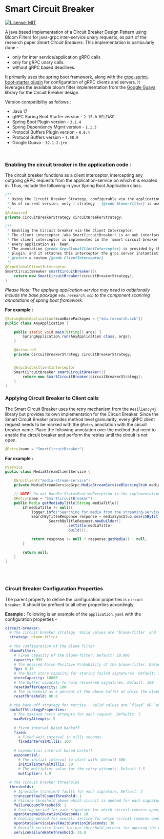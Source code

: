 # Smart Circuit Breaker

[![License: MIT](https://img.shields.io/badge/License-MIT-yellow.svg)](https://opensource.org/licenses/MIT)

A java based implementation of a Circuit Breaker Design Pattern using Bloom Filters for java-grpc inter-service unary requests, as part of the research paper _Smart Circuit Breakers_.
This implementation is particularly done -
- only for inter service/application gRPC calls
- only for gRPC unary calls.
- without gRPC based deadlines.

It primarily uses the spring boot framework, along with the [grpc-sprint-boot-starter plugin](https://github.com/yidongnan/grpc-spring-boot-starter) for configuration of gRPC clients and servers.
It leverages the available bloom filter implementation from the [Google Guava](https://guava.dev/releases/20.0/api/docs/com/google/common/hash/BloomFilter.html) library for the Circuit Breaker design.

Version compatibility as follows : 

 - Java 17
 - gRPC Spring Boot Starter version - `2.15.0.RELEASE`
 - Spring Boot Plugin version  - `3.1.4`
 - Spring Dependency Mgmt version - `1.1.3`
 - Protocol Buffers Plugin version - `0.9.4`
 - Protocol Buffers version - `1.58.0`
 - Google Guava - `32.1.2-jre`

<br> 

### Enabling the circuit breaker in the application code :

The circuit breaker functions as a client interceptor, intercepting any outgoing gRPC requests from the application-service on which it is enabled in. Thus, include the following in your Spring Boot Application class. 
```java
/**
 * Using the Circuit Breaker Strategy, configurable via the application properties. 
 * As of current version, only 1 strategy - {@code bloom-filter} is used.
 */
@Autowired
private CircuitBreakerStrategy circuitBreakerStrategy;

/**
 * Enabling the Circuit breaker via the Client Interceptor.
 * The client interceptor (aka SmartCircuitBreaker) is an oob interface, part of the grpc-java module.
 * The client interceptor is implemented in the 'smart-circuit-breaker' module and applied here in
 * every application as  bean.
 * The annotation {@code GrpcGlobalClientInterceptor} is provided by the 'net.devh-grpc-sprint-boot-starter'
 * plugin, and it attaches this interceptor the grpc server instantiation that is manages internally.
 * @return a custom {@code ClientInterceptor}
 */
@GrpcGlobalClientInterceptor
SmartCircuitBreaker smartCircuitBreaker(){
    return new SmartCircuitBreaker(circuitBreakerStrategy);
}
```

_Please Note: The applying application-service may need to additionally include the base package `edu.research.scb` to the component scanning annotations of spring boot framework._

**For example :**
```java
@SpringBootApplication(scanBasePackages = {"edu.research.scb"})
public class AnyApplication {

    public static void main(String[] args) {
        SpringApplication.run(AnyApplication.class, args);
    }

    @Autowired
    private CircuitBreakerStrategy circuitBreakerStrategy;


    @GrpcGlobalClientInterceptor
    SmartCircuitBreaker smartCircuitBreaker(){
        return new SmartCircuitBreaker(circuitBreakerStrategy);
    }
}
```

### Applying Circuit Breaker to Client calls

The Smart Circuit Breaker uses the retry mechanism from the `Resiliency4j` library but provides its own implementation for the Circuit Breaker. 
Since the Smart Circuit Breaker provides method level granularity, every gRPC client request needs to be marked with the `@Retry` annotation with the circuit breaker name.
Place the following annotation over the method that need to enable the circuit breaker and perform the retries until the circuit is not open.
```java
@Retry(name = "SmartCircuitBreaker")
```

**For example :**
```java
@Service
public class MediaStreamClientService {

    @GrpcClient("media-stream-service")
    private MediaStreamServiceGrpc.MediaStreamServiceBlockingStub mediaSyncStub;

    // NOTE: Do not handle StatusRuntimeException in the implementation here.
    @Retry(name = "SmartCircuitBreaker")
    public Media getMediaByTitle(String mediaTitle){
        if(mediaTitle != null){
            logger.info("Searching for media from the streaming-service by title: {}", mediaTitle);
            SearchByTitleResponse response = mediaSyncStub.searchByTitle(
                    SearchByTitleRequest.newBuilder()
                            .setTitle(mediaTitle)
                            .build());

            return response != null ? response.getMedia() : null;
        }

        return null;
    }
}
```

<br>
<br>


### Circuit Breaker Configuration Properties

The parent property to define the configuration properties is `circuit-breaker`. It should be prefixed to all other properties accordingly.

**Example :** Following is an example of the `application.yaml` with the configuration properties -
```yaml
circuit-breaker:
  # The circuit breaker strategy. Valid values are 'bloom-filter` and `count-min-sketch`
  strategy: bloom-filter
  
  # the configuration of the bloom filter
  bloomFilter:
    # Fixed capacity of the bloom-filter. Default: 10,000
    capacity: 999
    # The desired False Positive Probability of the bloom-filter. Default: 0.05
    fpp: 0.15
    # The hash store capacity for storing failed signatures. Default: 10,000
    storeCapacity: 10000
    # The buffer capacity to hold recovered signatures. Default: 100
    resetBufferCapacity: 100
    # The threshold as a percent of the above buffer at which the bloom-filter is reset. Default: 80.0
    resetThreshold: 80.0
    
  # the back off strategy for retries.  Valid values are `fixed` OR `exponential`
  backoffStrategyProperties:
    # The maximum retry attempts for each request. Defaults: 3 
    maxRetryAttempts: 5
    
    # fixed interval based backoff
    fixed:
      # Fixed wait interval in milli seconds.  
      fixedIntervalMillis: 100        
      
    # exponential interval based backoff
    exponential:
      # The initial interval to start with. Default 500  
      initialIntervalMillis: 50
      # The multiplier value for the retry attempts. Default 1.5   
      multiplier: 1.0       
         
  # the circuit breaker thresholds         
  thresholds:
    # Ignorable transient faults for each signature. Default: 2     
    transientFaultCountThreshold: 1
    # Failure threshold above which circuit is opened for each signature. Default: 3
    failureCountThreshold: 2
    # Cooling period for each signature for which circuit remains open, before moving to half-open state. Default: 5 
    openStateWaitDurationInSeconds: 10
    # Cooling period for overall service for which circuit remains open, before moving to half-open state. Default: 15
    openStateServiceLevelWaitDurationInSeconds: 30
    # Overall service level failure threshold percent for opening the circuit. Default: 20.0    
    serviceFailureRateThreshold: 30.0                    
```